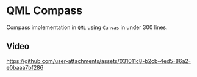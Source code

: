 # QML Compass
Compass implementation in ``QML`` using ``Canvas`` in under 300 lines.

## Video
https://github.com/user-attachments/assets/031011c8-b2cb-4ed5-86a2-e0baaa7bf286
